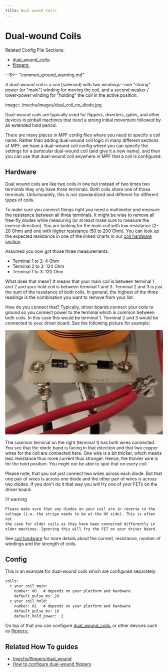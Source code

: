 ```yaml
---
title: Dual-wound Coils
---
```


# Dual-wound Coils


Related Config File Sections:

* [dual_wound_coils:](../../config/dual_wound_coils.md)
* [flippers:](../../config/flippers.md)

--8<-- "common_ground_warning.md"

A *dual-wound coil* is a coil (solenoid) with two windings--one
"strong" power (or "main") winding for moving the coil, and a second
weaker / lower-power winding for "holding" the coil in the active
position.

image:: /mechs/images/dual_coil_no_diode.jpg

Dual-wound coils are typically used for flippers, diverters, gates, and
other devices in pinball machines that need a strong initial movement
followed by an extended hold period.

There are many places in MPF config files where you need to specify a
coil name. Rather than adding dual-wound coil logic in many different
sections of MPF, we have a dual-wound coil config where you can specify
the settings for a particular dual-wound coil (and give it a new name),
and then you can use that dual-wound coil anywhere in MPF that a coil is
configured.

## Hardware

Dual wound coils are like two coils in one but instead of two times two
terminals they only have three terminals. Both coils share one of those
terminals. Unfortunately, this is not standardized and different for
different types of coils.

To make sure you connect things right you need a multimeter and measure
the resistance between all three terminals. It might be wise to remove
all free-fly diodes while measuring (or at least make sure to measure
the inverse direction). You are looking for the main coil with low
resistance (2-20 Ohm) and one with higher resistance (50 to 200 Ohm).
You can look up the expected resistance in one of the linked charts in
our [coil hardware section](index.md).

Assumed you now got those three measurements:

* Terminal 1 to 2: 4 Ohm
* Terminal 2 to 3: 124 Ohm
* Terminal 1 to 3: 120 Ohm

What does that mean? It means that your main coil is between terminal 1
and 2 and your hold coil is between terminal 1 and 3. Terminal 2 and 3
is just the sum of the resistance of both coils. In general, the highest
of the three readings is the combination you want to remove from your
list.

How do you connect that? Typically, driver boards connect your coils to
ground so you connect power to the terminal which is common between both
coils. In this case this would be terminal 1. Terminal 2 and 3 would be
connected to your driver board. See the following picture for example:

![image](coil_correct.jpg)

The common terminal on the right (terminal 1) has both wires connected.
You see that the diode band is facing in that direction and that two
copper wires for the coil are connected here. One wire is a bit thicker,
which means less resistance thus more current thus stronger. Hence, the
thinner wire is for the hold position. You might not be able to spot
that on every coil.

Please note, that you not just connect two wires across each diode. But
that one pair of wires is across one diode and the other pair of wires
is across two diodes. If you don't do it that way you will fry one of
your FETs on the driver board.

!!! warning

    Please make sure that any diodes on your coil are in reverse to the
    voltage (i.e. the stripe needs to be at the HV side). This is often not
    the case for older coils as they have been connected differently in
    older machines. Ignoring this will fry the FET on your driver board.

See [coil hardware](index.md)
for more details about the current, resistance, number of windings and
the strength of coils.

## Config

This is an example for dual-wound coils which are configured separately:

``` mpf-config
coils:
  c_your_coil_main:
    number: 00   # depends on your platform and hardware
    default_pulse_ms: 20
  c_your_coil_hold:
    number: 01   # depends on your platform and hardware
    default_pulse_ms: 10
    default_hold_power: .2
```

On top of that you can configure
[dual_wound_coils:](../../config/dual_wound_coils.md) or other
devices such as [flippers:](../../config/flippers.md).

## Related How To guides

* [/mechs/flippers/dual_wound](dual_vs_single_wound.md)
* [How to configure dual-wound flippers](../flippers/dual_wound.md)
